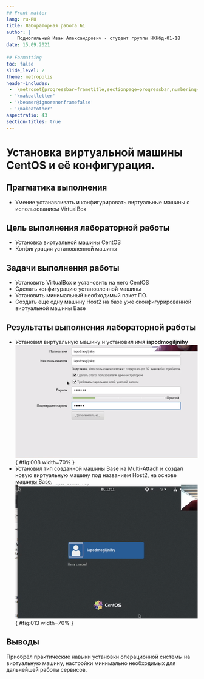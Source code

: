 ```yaml
---
## Front matter
lang: ru-RU
title: Лабораторная работа №1
author: |
	Подмогильный Иван Александрович - студент группы НКНбд-01-18
date: 15.09.2021

## Formatting
toc: false
slide_level: 2
theme: metropolis
header-includes:
 -  \metroset{progressbar=frametitle,sectionpage=progressbar,numbering=fraction}
 - '\makeatletter'
 - '\beamer@ignorenonframefalse'
 - '\makeatother'
aspectratio: 43
section-titles: true
---
```


# Установка виртуальной машины CentOS и её конфигурация.

## Прагматика выполнения

- Умение устанавливать и конфигурировать виртуальные машины с использованием VirtualBox

## Цель выполнения лабораторной работы

- Установка виртуальной машины CentOS
- Конфигурация установленной машины

## Задачи выполнения работы

- Установить VirtualBox и установить на него CentOS
- Сделать конфигурацию установленной машины
- Установить минимальный необходимый пакет ПО.
- Создать еще одну машину Host2 на базе уже сконфигурированной виртуальной машины Base

## Результаты выполнения лабораторной работы

- Установил виртуальную машину и установил имя $\textbf{iapodmogiljnihy}$
![Название рисунка$\label{fig8}$](images/8.png){ #fig:008 width=70% }
- Установил тип созданной машины Base на Multi-Attach и создал новую виртуальную машину под названием Host2, на основе машины Base.
![Название рисунка$\label{fig13}$](images/13.png){ #fig:013 width=70% }


## Выводы

Приобрёл практические навыки установки операционной системы на виртуальную машину, настройки минимально необходимых для
дальнейшей работы сервисов.
